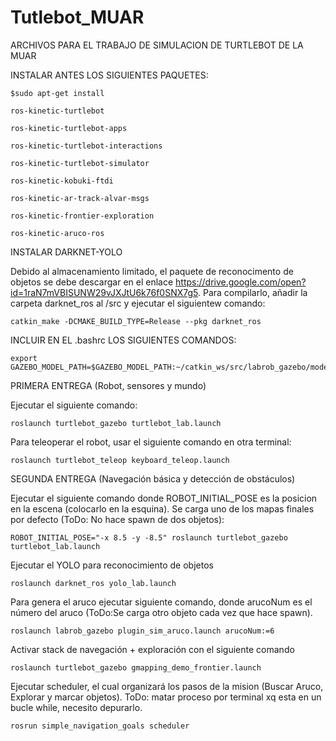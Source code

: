 # Tutlebot_MUAR

ARCHIVOS PARA EL TRABAJO DE SIMULACION DE TURTLEBOT DE LA MUAR

INSTALAR ANTES LOS SIGUIENTES PAQUETES:

    $sudo apt-get install 

    ros-kinetic-turtlebot 
    
    ros-kinetic-turtlebot-apps 
    
    ros-kinetic-turtlebot-interactions 
    
    ros-kinetic-turtlebot-simulator 
    
    ros-kinetic-kobuki-ftdi
    
    ros-kinetic-ar-track-alvar-msgs
    
    ros-kinetic-frontier-exploration
    
    ros-kinetic-aruco-ros
    
INSTALAR DARKNET-YOLO

  Debido al almacenamiento limitado, el paquete de reconocimento de objetos se debe descargar en el enlace https://drive.google.com/open?id=1raN7mVBISUNW29vJXJtU6k76f0SNX7g5. Para compilarlo, añadir la carpeta darknet_ros al /src y ejecutar el siguientew comando:

    catkin_make -DCMAKE_BUILD_TYPE=Release --pkg darknet_ros


INCLUIR EN EL .bashrc LOS SIGUIENTES COMANDOS:

    export GAZEBO_MODEL_PATH=$GAZEBO_MODEL_PATH:~/catkin_ws/src/labrob_gazebo/models
    
PRIMERA ENTREGA (Robot, sensores y mundo)

  Ejecutar el siguiente comando:
  
    roslaunch turtlebot_gazebo turtlebot_lab.launch 
    
  Para teleoperar el robot, usar el siguiente comando en otra terminal:
  
    roslaunch turtlebot_teleop keyboard_teleop.launch

SEGUNDA ENTREGA (Navegación básica y detección de obstáculos)

  Ejecutar el siguiente comando donde ROBOT_INITIAL_POSE es la posicion en la escena (colocarlo en la esquina). Se carga uno de los mapas finales por defecto (ToDo: No hace spawn de dos objetos):
  
    ROBOT_INITIAL_POSE="-x 8.5 -y -8.5" roslaunch turtlebot_gazebo turtlebot_lab.launch
    
  Ejecutar el YOLO para reconocimiento de objetos

    roslaunch darknet_ros yolo_lab.launch

  Para genera el aruco ejecutar siguiente comando, donde arucoNum es el número del aruco (ToDo:Se carga otro objeto cada vez que hace spawn).
    
    roslaunch labrob_gazebo plugin_sim_aruco.launch arucoNum:=6 
   
  Activar stack de navegación + exploración con el siguiente comando
  
    roslaunch turtlebot_gazebo gmapping_demo_frontier.launch
    
  Ejecutar scheduler, el cual organizará los pasos de la mision (Buscar Aruco, Explorar y marcar objetos). ToDo: matar proceso por terminal xq esta en un bucle while, necesito depurarlo.
    
    rosrun simple_navigation_goals scheduler
